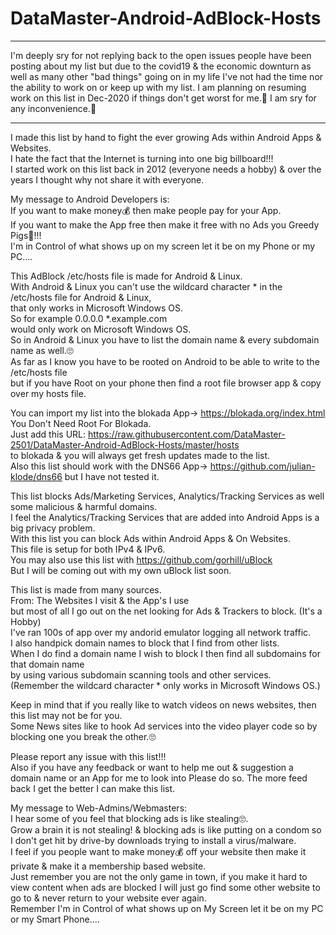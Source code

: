 # DataMaster-Android-AdBlock-Hosts

------------
I'm deeply sry for not replying back to the open issues people have been posting about my list
but due to the covid19 & the economic downturn as well as many other "bad things" going on in my life
I've not had the time nor the ability to work on or keep up with my list.
I am planning on resuming work on this list in Dec-2020 if things don't get worst for me.🤞
I am sry for any inconvenience.🙁

------------

I made this list by hand to fight the ever growing Ads within Android Apps & Websites.<br>
I hate the fact that the Internet is turning into one big billboard!!! <br>
I started work on this list back in 2012 (everyone needs a hobby) & over the years I thought why not share it with everyone.<br>

My message to Android Developers is: <br>
If you want to make money💰 then make people pay for your App.<br>
If you want to make the App free then make it free with no Ads you Greedy Pigs🐷!!!<br>
I'm in Control of what shows up on my screen let it be on my Phone or my PC....

This AdBlock /etc/hosts file is made for Android & Linux. <br>
With Android & Linux you can't use the wildcard character * in the /etc/hosts file for Android & Linux, <br>
that only works in Microsoft Windows OS. <br>
So for example 0.0.0.0       *.example.com <br>
would only work on Microsoft Windows OS. <br>
So in Android & Linux you have to list the domain name & every subdomain name as well.🙄 <br>
As far as I know you have to be rooted on Android to be able to write to the /etc/hosts file<br>
but if you have Root on your phone then find a root file browser app & copy over my hosts file.

You can import my list into the blokada App-> https://blokada.org/index.html You Don't Need Root For Blokada. <br>
Just add this URL: https://raw.githubusercontent.com/DataMaster-2501/DataMaster-Android-AdBlock-Hosts/master/hosts 
<br>to blokada & you will always get fresh updates made to the list. <br>
Also this list should work with the DNS66 App-> https://github.com/julian-klode/dns66 but I have not tested it.

This list blocks Ads/Marketing Services, Analytics/Tracking Services as well some malicious & harmful domains. <br>
I feel the Analytics/Tracking Services that are added into Android Apps is a big privacy problem. <br>
With this list you can block Ads within Android Apps & On Websites. <br>
This file is setup for both IPv4 & IPv6. <br>
You may also use this list with https://github.com/gorhill/uBlock <br>
But I will be coming out with my own uBlock list soon.

This list is made from many sources. <br>
From: The Websites I visit & the App's I use<br>
but most of all I go out on the net looking for Ads & Trackers to block. (It's a Hobby) <br>
I've ran 100s of app over my andorid emulator logging all network traffic. <br>
I also handpick domain names to block that I find from other lists. <br>
When I do find a domain name I wish to block I then find all subdomains for that domain name<br>
by using various subdomain scanning tools and other services. <br>
(Remember the wildcard character * only works in Microsoft Windows OS.)

Keep in mind that if you really like to watch videos on news websites,
then this list may not be for you.<br>
Some News sites like to hook Ad services into the video player code so by blocking one you break the other.🙄

Please report any issue with this list!!! <br>
Also if you have any feedback or want to help me out & suggestion a domain name or an App for me to look into Please do so. The more feed back I get the better I can make this list.

My message to Web-Admins/Webmasters: <br>
I hear some of you feel that blocking ads is like stealing🙄.<br>
Grow a brain it is not stealing! & blocking ads is like putting on a condom so I don't get hit by drive-by downloads trying to install a virus/malware. <br>
I feel if you people want to make money💰 off your website then make it private & make it a membership based website.<br>
Just remember you are not the only game in town, if you make it hard to view content when ads are blocked
I will just go find some other website to go to & never return to your website ever again. <br>
Remember I'm in Control of what shows up on My Screen let it be on my PC or my Smart Phone....
